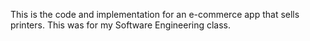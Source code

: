 This is the code and implementation for an e-commerce app that sells printers. This was for my Software Engineering class.
